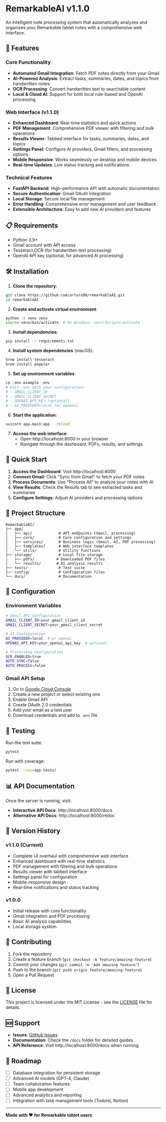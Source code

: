 # RemarkableAI v1.1.0

An intelligent note processing system that automatically analyzes and organizes your Remarkable tablet notes with a comprehensive web interface.

## 🚀 Features

### Core Functionality
- **Automated Gmail Integration**: Fetch PDF notes directly from your Gmail
- **AI-Powered Analysis**: Extract tasks, summaries, dates, and topics from handwritten notes
- **OCR Processing**: Convert handwritten text to searchable content
- **Local & Cloud AI**: Support for both local rule-based and OpenAI processing

### Web Interface (v1.1.0)
- **Enhanced Dashboard**: Real-time statistics and quick actions
- **PDF Management**: Comprehensive PDF viewer with filtering and bulk operations
- **Results Viewer**: Tabbed interface for tasks, summaries, dates, and topics
- **Settings Panel**: Configure AI providers, Gmail filters, and processing options
- **Mobile Responsive**: Works seamlessly on desktop and mobile devices
- **Real-time Updates**: Live status tracking and notifications

### Technical Features
- **FastAPI Backend**: High-performance API with automatic documentation
- **Secure Authentication**: Gmail OAuth integration
- **Local Storage**: Secure local file management
- **Error Handling**: Comprehensive error management and user feedback
- **Extensible Architecture**: Easy to add new AI providers and features

## 📋 Requirements

- Python 3.9+
- Gmail account with API access
- Tesseract OCR (for handwritten text processing)
- OpenAI API key (optional, for advanced AI processing)

## 🛠️ Installation

1. **Clone the repository**:
```bash
git clone https://github.com/arturo90/remarkableAI.git
cd remarkableAI
```

2. **Create and activate virtual environment**:
```bash
python -m venv venv
source venv/bin/activate  # On Windows: venv\Scripts\activate
```

3. **Install dependencies**:
```bash
pip install -r requirements.txt
```

4. **Install system dependencies** (macOS):
```bash
brew install tesseract
brew install poppler
```

5. **Set up environment variables**:
```bash
cp .env.example .env
# Edit .env with your configuration:
# - GMAIL_CLIENT_ID
# - GMAIL_CLIENT_SECRET
# - OPENAI_API_KEY (optional)
# - AI_PROVIDER=local (or openai)
```

6. **Start the application**:
```bash
uvicorn app.main:app --reload
```

7. **Access the web interface**:
   - Open http://localhost:8000 in your browser
   - Navigate through the dashboard, PDFs, results, and settings

## 🎯 Quick Start

1. **Access the Dashboard**: Visit http://localhost:8000
2. **Connect Gmail**: Click "Sync from Gmail" to fetch your PDF notes
3. **Process Documents**: Use "Process All" to analyze your notes with AI
4. **View Results**: Check the Results tab to see extracted tasks and summaries
5. **Configure Settings**: Adjust AI providers and processing options

## 📁 Project Structure

```
RemarkableAI/
├── app/
│   ├── api/            # API endpoints (Gmail, processing)
│   ├── core/           # Core configuration and settings
│   ├── services/       # Business logic (Gmail, AI, PDF processing)
│   ├── templates/      # Web interface templates
│   └── utils/          # Utility functions
├── storage/            # Local file storage
│   ├── pdfs/          # Downloaded PDF files
│   └── results/       # AI analysis results
├── tests/              # Test suite
├── config/             # Configuration files
└── docs/               # Documentation
```

## 🔧 Configuration

### Environment Variables
```bash
# Gmail API Configuration
GMAIL_CLIENT_ID=your_gmail_client_id
GMAIL_CLIENT_SECRET=your_gmail_client_secret

# AI Configuration
AI_PROVIDER=local  # or openai
OPENAI_API_KEY=your_openai_api_key  # optional

# Processing Configuration
OCR_ENABLED=true
AUTO_SYNC=false
AUTO_PROCESS=false
```

### Gmail API Setup
1. Go to [Google Cloud Console](https://console.cloud.google.com/)
2. Create a new project or select existing one
3. Enable Gmail API
4. Create OAuth 2.0 credentials
5. Add your email as a test user
6. Download credentials and add to `.env` file

## 🧪 Testing

Run the test suite:
```bash
pytest
```

Run with coverage:
```bash
pytest --cov=app tests/
```

## 📊 API Documentation

Once the server is running, visit:
- **Interactive API Docs**: http://localhost:8000/docs
- **Alternative API Docs**: http://localhost:8000/redoc

## 🔄 Version History

### v1.1.0 (Current)
- Complete UI overhaul with comprehensive web interface
- Enhanced dashboard with real-time statistics
- PDF management with filtering and bulk operations
- Results viewer with tabbed interface
- Settings panel for configuration
- Mobile-responsive design
- Real-time notifications and status tracking

### v1.0.0
- Initial release with core functionality
- Gmail integration and PDF processing
- Basic AI analysis capabilities
- Local storage system

## 🤝 Contributing

1. Fork the repository
2. Create a feature branch (`git checkout -b feature/amazing-feature`)
3. Commit your changes (`git commit -m 'Add amazing feature'`)
4. Push to the branch (`git push origin feature/amazing-feature`)
5. Open a Pull Request

## 📝 License

This project is licensed under the MIT License - see the [LICENSE](LICENSE) file for details.

## 🆘 Support

- **Issues**: [GitHub Issues](https://github.com/arturo90/remarkableAI/issues)
- **Documentation**: Check the `/docs` folder for detailed guides
- **API Reference**: Visit http://localhost:8000/docs when running

## 🔮 Roadmap

- [ ] Database integration for persistent storage
- [ ] Advanced AI models (GPT-4, Claude)
- [ ] Team collaboration features
- [ ] Mobile app development
- [ ] Advanced analytics and reporting
- [ ] Integration with task management tools (Todoist, Notion)

---

**Made with ❤️ for Remarkable tablet users** 